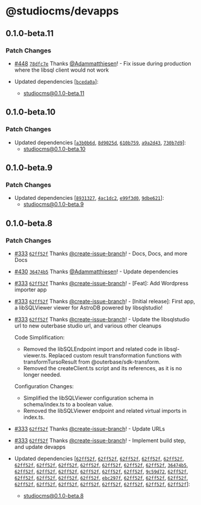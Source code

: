 # @studiocms/devapps

## 0.1.0-beta.11

### Patch Changes

- [#448](https://github.com/withstudiocms/studiocms/pull/448) [`78dfc7e`](https://github.com/withstudiocms/studiocms/commit/78dfc7e301c2e7ca304a0cc3b3ff3b79a8765aa1) Thanks [@Adammatthiesen](https://github.com/Adammatthiesen)! - Fix issue during production where the libsql client would not work

- Updated dependencies [[`bceda0a`](https://github.com/withstudiocms/studiocms/commit/bceda0a52fc51ea98914864e75201a147cb0ae46)]:
  - studiocms@0.1.0-beta.11

## 0.1.0-beta.10

### Patch Changes

- Updated dependencies [[`a3b0b6d`](https://github.com/withstudiocms/studiocms/commit/a3b0b6dab8dc59a1c2dad2251e3d95d22da62a37), [`8d9025d`](https://github.com/withstudiocms/studiocms/commit/8d9025dde99dd64fdae31a015357eff31027d481), [`610b759`](https://github.com/withstudiocms/studiocms/commit/610b759959b3fff33c541669b4c96a7e08d7ecaa), [`a9a2d43`](https://github.com/withstudiocms/studiocms/commit/a9a2d43f731c9ed32e9cdd0b2467b5b80ce8b693), [`730b7d9`](https://github.com/withstudiocms/studiocms/commit/730b7d9a3a6818d20773b11e7e856e9a79884da2)]:
  - studiocms@0.1.0-beta.10

## 0.1.0-beta.9

### Patch Changes

- Updated dependencies [[`8931327`](https://github.com/withstudiocms/studiocms/commit/89313277bac0f5e17929eb8d4e064d42fe9c5ce5), [`4ac1dc2`](https://github.com/withstudiocms/studiocms/commit/4ac1dc295c56069cb126bd8c876fd98b31f9a8d8), [`e99f3d0`](https://github.com/withstudiocms/studiocms/commit/e99f3d0a1b089e24ca9a0c1f9d8f2ae1ba3d8b8e), [`9dbe621`](https://github.com/withstudiocms/studiocms/commit/9dbe62125bd77ee674175dbb4fb64f5fa9ffc1ce)]:
  - studiocms@0.1.0-beta.9

## 0.1.0-beta.8

### Patch Changes

- [#333](https://github.com/withstudiocms/studiocms/pull/333) [`62ff52f`](https://github.com/withstudiocms/studiocms/commit/62ff52f9f089c9605da9227b0e75c755768ed96c) Thanks [@create-issue-branch](https://github.com/apps/create-issue-branch)! - Docs, Docs, and more Docs

- [#430](https://github.com/withstudiocms/studiocms/pull/430) [`36474b5`](https://github.com/withstudiocms/studiocms/commit/36474b592dd014635019d346f28688f8f5a60585) Thanks [@Adammatthiesen](https://github.com/Adammatthiesen)! - Update dependencies

- [#333](https://github.com/withstudiocms/studiocms/pull/333) [`62ff52f`](https://github.com/withstudiocms/studiocms/commit/62ff52f9f089c9605da9227b0e75c755768ed96c) Thanks [@create-issue-branch](https://github.com/apps/create-issue-branch)! - [Feat]: Add Wordpress importer app

- [#333](https://github.com/withstudiocms/studiocms/pull/333) [`62ff52f`](https://github.com/withstudiocms/studiocms/commit/62ff52f9f089c9605da9227b0e75c755768ed96c) Thanks [@create-issue-branch](https://github.com/apps/create-issue-branch)! - [Initial release]: First app, a libSQLViewer viewer for AstroDB powered by libsqlstudio!

- [#333](https://github.com/withstudiocms/studiocms/pull/333) [`62ff52f`](https://github.com/withstudiocms/studiocms/commit/62ff52f9f089c9605da9227b0e75c755768ed96c) Thanks [@create-issue-branch](https://github.com/apps/create-issue-branch)! - Update the libsqlstudio url to new outerbase studio url, and various other cleanups

  Code Simplification:

  - Removed the libSQLEndpoint import and related code in libsql-viewer.ts. Replaced custom result transformation functions with transformTursoResult from @outerbase/sdk-transform.
  - Removed the createClient.ts script and its references, as it is no longer needed.

  Configuration Changes:

  - Simplified the libSQLViewer configuration schema in schema/index.ts to a boolean value.
  - Removed the libSQLViewer endpoint and related virtual imports in index.ts.

- [#333](https://github.com/withstudiocms/studiocms/pull/333) [`62ff52f`](https://github.com/withstudiocms/studiocms/commit/62ff52f9f089c9605da9227b0e75c755768ed96c) Thanks [@create-issue-branch](https://github.com/apps/create-issue-branch)! - Update URLs

- [#333](https://github.com/withstudiocms/studiocms/pull/333) [`62ff52f`](https://github.com/withstudiocms/studiocms/commit/62ff52f9f089c9605da9227b0e75c755768ed96c) Thanks [@create-issue-branch](https://github.com/apps/create-issue-branch)! - Implement build step, and update devapps

- Updated dependencies [[`62ff52f`](https://github.com/withstudiocms/studiocms/commit/62ff52f9f089c9605da9227b0e75c755768ed96c), [`62ff52f`](https://github.com/withstudiocms/studiocms/commit/62ff52f9f089c9605da9227b0e75c755768ed96c), [`62ff52f`](https://github.com/withstudiocms/studiocms/commit/62ff52f9f089c9605da9227b0e75c755768ed96c), [`62ff52f`](https://github.com/withstudiocms/studiocms/commit/62ff52f9f089c9605da9227b0e75c755768ed96c), [`62ff52f`](https://github.com/withstudiocms/studiocms/commit/62ff52f9f089c9605da9227b0e75c755768ed96c), [`62ff52f`](https://github.com/withstudiocms/studiocms/commit/62ff52f9f089c9605da9227b0e75c755768ed96c), [`62ff52f`](https://github.com/withstudiocms/studiocms/commit/62ff52f9f089c9605da9227b0e75c755768ed96c), [`62ff52f`](https://github.com/withstudiocms/studiocms/commit/62ff52f9f089c9605da9227b0e75c755768ed96c), [`62ff52f`](https://github.com/withstudiocms/studiocms/commit/62ff52f9f089c9605da9227b0e75c755768ed96c), [`62ff52f`](https://github.com/withstudiocms/studiocms/commit/62ff52f9f089c9605da9227b0e75c755768ed96c), [`62ff52f`](https://github.com/withstudiocms/studiocms/commit/62ff52f9f089c9605da9227b0e75c755768ed96c), [`62ff52f`](https://github.com/withstudiocms/studiocms/commit/62ff52f9f089c9605da9227b0e75c755768ed96c), [`36474b5`](https://github.com/withstudiocms/studiocms/commit/36474b592dd014635019d346f28688f8f5a60585), [`62ff52f`](https://github.com/withstudiocms/studiocms/commit/62ff52f9f089c9605da9227b0e75c755768ed96c), [`62ff52f`](https://github.com/withstudiocms/studiocms/commit/62ff52f9f089c9605da9227b0e75c755768ed96c), [`62ff52f`](https://github.com/withstudiocms/studiocms/commit/62ff52f9f089c9605da9227b0e75c755768ed96c), [`62ff52f`](https://github.com/withstudiocms/studiocms/commit/62ff52f9f089c9605da9227b0e75c755768ed96c), [`62ff52f`](https://github.com/withstudiocms/studiocms/commit/62ff52f9f089c9605da9227b0e75c755768ed96c), [`62ff52f`](https://github.com/withstudiocms/studiocms/commit/62ff52f9f089c9605da9227b0e75c755768ed96c), [`9c59d72`](https://github.com/withstudiocms/studiocms/commit/9c59d7230c86d8122c90c8b42c382a32a6d9820e), [`62ff52f`](https://github.com/withstudiocms/studiocms/commit/62ff52f9f089c9605da9227b0e75c755768ed96c), [`62ff52f`](https://github.com/withstudiocms/studiocms/commit/62ff52f9f089c9605da9227b0e75c755768ed96c), [`62ff52f`](https://github.com/withstudiocms/studiocms/commit/62ff52f9f089c9605da9227b0e75c755768ed96c), [`62ff52f`](https://github.com/withstudiocms/studiocms/commit/62ff52f9f089c9605da9227b0e75c755768ed96c), [`62ff52f`](https://github.com/withstudiocms/studiocms/commit/62ff52f9f089c9605da9227b0e75c755768ed96c), [`ebc297f`](https://github.com/withstudiocms/studiocms/commit/ebc297f2818deda6efca880a857f7e0929ad2378), [`62ff52f`](https://github.com/withstudiocms/studiocms/commit/62ff52f9f089c9605da9227b0e75c755768ed96c), [`62ff52f`](https://github.com/withstudiocms/studiocms/commit/62ff52f9f089c9605da9227b0e75c755768ed96c), [`62ff52f`](https://github.com/withstudiocms/studiocms/commit/62ff52f9f089c9605da9227b0e75c755768ed96c), [`62ff52f`](https://github.com/withstudiocms/studiocms/commit/62ff52f9f089c9605da9227b0e75c755768ed96c), [`62ff52f`](https://github.com/withstudiocms/studiocms/commit/62ff52f9f089c9605da9227b0e75c755768ed96c), [`62ff52f`](https://github.com/withstudiocms/studiocms/commit/62ff52f9f089c9605da9227b0e75c755768ed96c), [`62ff52f`](https://github.com/withstudiocms/studiocms/commit/62ff52f9f089c9605da9227b0e75c755768ed96c), [`62ff52f`](https://github.com/withstudiocms/studiocms/commit/62ff52f9f089c9605da9227b0e75c755768ed96c), [`62ff52f`](https://github.com/withstudiocms/studiocms/commit/62ff52f9f089c9605da9227b0e75c755768ed96c), [`62ff52f`](https://github.com/withstudiocms/studiocms/commit/62ff52f9f089c9605da9227b0e75c755768ed96c), [`62ff52f`](https://github.com/withstudiocms/studiocms/commit/62ff52f9f089c9605da9227b0e75c755768ed96c)]:
  - studiocms@0.1.0-beta.8
